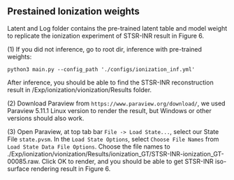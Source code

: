 ## Prestained Ionization weights
Latent and Log folder contains the pre-trained latent table and model weight to replicate the ionization experiment of STSR-INR result in Figure 6.

(1) If you did not inference, go to root dir, inference with pre-trained weights:
```
python3 main.py --config_path './configs/ionization_inf.yml'
```
After inference, you should be able to find the STSR-INR reconstruction result in /Exp/ionization/vionization/Results folder. 

(2) Download Paraview from ```https://www.paraview.org/download/```, we used Paraview 5.11.1 Linux version to render the result, but Windows or other versions should also work.

(3) Open Paraview, at top tab bar ```File -> Load State...```, select our State File ```state.pvsm```. In the ```Load State Options```, select ```Choose File Names``` from ```Load State Data File Options```. Choose the file names to ./Exp/ionization/vionization/Results/ionization_GT/STSR-INR-ionization_GT-00085.raw. Click OK to render, and you should be able to get STSR-INR iso-surface rendering result in Figure 6.